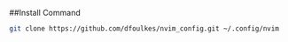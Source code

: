 
##Install Command
```bash
git clone https://github.com/dfoulkes/nvim_config.git ~/.config/nvim
```
